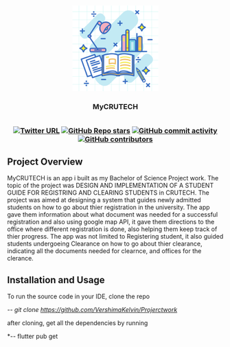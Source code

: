 <p align="center">
   <img src="assets/splash.png", width="200">
</p>
<h3 align="center">MyCRUTECH</>
<br/><br/>  
<div align="center">


<a href="">![Twitter URL](https://img.shields.io/twitter/url?style=social&url=https%3A%2F%2Ftwitter.com%2Fvershimakelvin)</a>
<a href="">![GitHub Repo stars](https://img.shields.io/github/stars/VershimaKelvin/Projerctwork?style=social)</a>
<a href="">![GitHub commit activity](https://img.shields.io/github/commit-activity/m/VershimaKelvin/Projerctwork)</a>
<a href="">![GitHub contributors](https://img.shields.io/github/contributors/VershimaKelvin/Projerctwork)</a>

</div>
   
   
## Project Overview   


MyCRUTECH is an app i built as my Bachelor of Science Project work. The topic of the project was DESIGN AND IMPLEMENTATION OF A STUDENT GUIDE FOR REGISTRING AND CLEARING STUDENTS in CRUTECH. The project was aimed at designing a system that guides newly admitted students on how to go about thier registration in the university. The app gave them information about what document was needed for a successful registration and also using google map API, it gave them directions to the office where different registration is done, also helping them keep track of thier progress. The app was not limited to Registering student, it also guided students undergoeing Clearance on how to go about thier clearance, indicating all the documents needed for clearnce, and offices for the clerance.


## Installation and Usage
To run the source code in your IDE, clone the repo

*--  git clone https://github.com/VershimaKelvin/Projerctwork*

after cloning, get all the dependencies by running

 *-- flutter pub get
